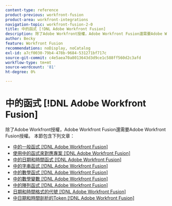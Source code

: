 ```yaml
---
content-type: reference
product-previous: workfront-fusion
product-area: workfront-integrations
navigation-topic: workfront-fusion-2-0
title: 中的函式 [!DNL Adobe Workfront Fusion]
description: 除了Adobe Workfront授權，Adobe Workfront Fusion還需要Adobe Workfront Fusion授權。
author: Becky
feature: Workfront Fusion
recommendations: noDisplay, noCatalog
exl-id: a7cf0030-79b4-478b-9684-531271bf717c
source-git-commit: c4e5aea70a8013643d3d9ce1c588ff560d2c3afd
workflow-type: tm+mt
source-wordcount: '81'
ht-degree: 0%

---
```


# 中的函式 [!DNL Adobe Workfront Fusion]

除了Adobe Workfront授權，Adobe Workfront Fusion還需要Adobe Workfront Fusion授權。
本節包含下列文章：

* [中的一般函式 [!DNL Adobe Workfront Fusion]](../../workfront-fusion/functions/general-functions.md)
* [使用中的函式來對應專案 [!DNL Adobe Workfront Fusion]](../../workfront-fusion/functions/map-using-functions.md)
* [中的日期和時間函式 [!DNL Adobe Workfront Fusion]](../../workfront-fusion/functions/date-and-time-functions.md)
* [中的字串函式 [!DNL Adobe Workfront Fusion]](../../workfront-fusion/functions/string-functions.md)
* [中的數學函式 [!DNL Adobe Workfront Fusion]](../../workfront-fusion/functions/math-functions.md)
* [中的數學變數 [!DNL Adobe Workfront Fusion]](../../workfront-fusion/functions/math-variables.md)
* [中的陣列函式 [!DNL Adobe Workfront Fusion]](../../workfront-fusion/functions/array-functions.md)
* [日期和時間格式的代號 [!DNL Adobe Workfront Fusion]](../../workfront-fusion/functions/tokens-for-date-and-time-formatting.md)
* [中日期和時間剖析的Token [!DNL Adobe Workfront Fusion]](../../workfront-fusion/functions/tokens-for-date-and-time-parsing.md)
